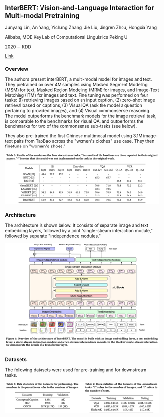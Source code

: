 
## InterBERT: Vision-and-Language Interaction for Multi-modal Pretraining

Junyang Lin, An Yang, Yichang Zhang, Jie Liu, Jingren Zhou, Hongxia Yang

Alibaba, MOE Key Lab of Computational Linguistics Peking U

2020 -- KDD

[Link](https://arxiv.org/pdf/2003.13198.pdf)

### Overview
The authors present interBERT, a multi-modal model for images and text. They pretrained on over 4M samples using Masked Segment Modeling (MSM) for text, Masked Region Modeling (MRM) for images, and Image-Text Matching (ITM) for images and text. Fine tuning was performed on four tasks: (1) retrieving images based on an input caption, (2) zero-shot image retrieval based on captions, (3) Visual QA (ask the model a question pertaining to provided images), and (4) Visual commonsense reasoning. The model outperforms the benchmark models for the image retrieval task, is comparable to the benchmarks for visual QA, and outperforms the benchmarks for two of the commonsense sub-tasks (see below). 

They also pre-trained the first Chinese multimodal model using 3.1M image-text pairs from TaoBao across the "women's clothes" use case. They then finetune on "women's shoes."

![fig_3](Figures/interBERT-3.png)

### Architecture
The architecture is shown below. It consists of separate image and text embedding layers, followed by a joint "single-stream interaction module," followed by separate "independence modules."

![fig 1](Figures/interBERT-1.png)

### Datasets

The following datasets were used for pre-training and for downstream tasks.

![fig_2](Figures/interBERT-2.png)
